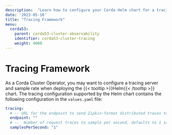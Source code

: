 ```yaml
---
description:  "Learn how to configure your Corda Helm chart for a tracing server and sample rate. "
date: '2023-05-10'
title: "Tracing Framework"
menu:
  corda53:
    parent: corda53-cluster-observability
    identifier: corda53-cluster-tracing
    weight: 4000
---
```


# Tracing Framework

As a Corda Cluster Operator, you may want to configure a tracing server and sample rate when deploying the {{< tooltip >}}Helm{{< /tooltip >}} chart.
The tracing configuration supported by the Helm chart contains the following configuration in the `values.yaml` file:

```yaml
tracing:
  # -- URL for the endpoint to send Zipkin-format distributed traces to for example http://tempo:9411
  endpoint: ""
  # --  Number of request traces to sample per second, defaults to 1 sample per second. Set to 'unlimited' to record all traces, but in this case the amount of tracing data produced can be quite vast.
  samplesPerSecond: "1"
```
